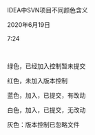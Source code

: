 IDEA中SVN项目不同颜色含义

2020年6月19日

7:24

 

绿色，已经加入控制暂未提交

红色，未加入版本控制

蓝色，加入，已提交，有改动

白色，加入，已提交，无改动

灰色：版本控制已忽略文件

 

 
